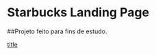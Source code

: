 # Starbucks Landing Page

##Projeto feito para fins de estudo.

[title](https://dani-ab.github.io/starbucksLandingPage/)
